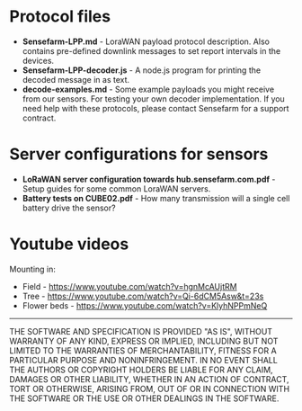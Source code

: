 # Protocol files

* **Sensefarm-LPP.md** - LoraWAN payload protocol description. Also contains pre-defined downlink messages to set report intervals in the devices.
* **Sensefarm-LPP-decoder.js** - A node.js program for printing the decoded message in as text.
* **decode-examples.md** - Some example payloads you might receive from our sensors. For testing your own decoder implementation.
If you need help with these protocols, please contact Sensefarm for a support contract.

# Server configurations for sensors
* **LoRaWAN server configuration towards hub.sensefarm.com.pdf** - Setup guides for some common LoraWAN servers.
* **Battery tests on CUBE02.pdf** - How many transmission will a single cell battery drive the sensor?

# Youtube videos

Mounting in:
* Field - https://www.youtube.com/watch?v=hgnMcAUjtRM
* Tree - https://www.youtube.com/watch?v=Qi-6dCM5Asw&t=23s
* Flower beds - https://www.youtube.com/watch?v=KlyhNPPmNeQ

---
THE SOFTWARE AND SPECIFICATION IS PROVIDED "AS IS", WITHOUT WARRANTY OF ANY KIND, EXPRESS OR IMPLIED, INCLUDING BUT NOT LIMITED TO THE WARRANTIES OF MERCHANTABILITY, FITNESS FOR A PARTICULAR PURPOSE AND NONINFRINGEMENT. IN NO EVENT SHALL THE AUTHORS OR COPYRIGHT HOLDERS BE LIABLE FOR ANY CLAIM, DAMAGES OR OTHER LIABILITY, WHETHER IN AN ACTION OF CONTRACT, TORT OR OTHERWISE, ARISING FROM, OUT OF OR IN CONNECTION WITH THE SOFTWARE OR THE USE OR OTHER DEALINGS IN THE SOFTWARE.
